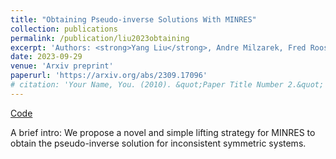 ```yaml
---
title: "Obtaining Pseudo-inverse Solutions With MINRES"
collection: publications
permalink: /publication/liu2023obtaining
excerpt: 'Authors: <strong>Yang Liu</strong>, Andre Milzarek, Fred Roosta'
date: 2023-09-29
venue: 'Arxiv preprint'
paperurl: 'https://arxiv.org/abs/2309.17096'
# citation: 'Your Name, You. (2010). &quot;Paper Title Number 2.&quot; <i>Journal 1</i>. 1(2).'
---
```

[Code](https://github.com/yangliu-op/Image-Debluring)

A brief intro: We propose a novel and simple lifting strategy for MINRES to obtain the pseudo-inverse solution for inconsistent symmetric systems.